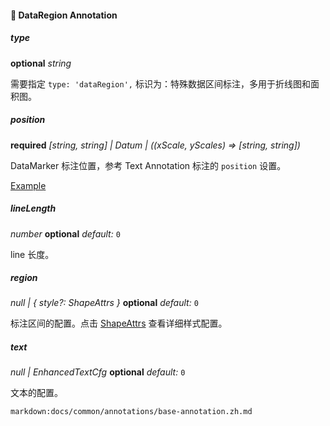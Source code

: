 #### 💠 DataRegion Annotation

##### type

<description>**optional** _string_</description>

需要指定 `type: 'dataRegion',` 标识为：特殊数据区间标注，多用于折线图和面积图。

##### position

<description>**required** _[string, string] | Datum | ((xScale, yScales) => [string, string])_</description>

DataMarker 标注位置，参考 Text Annotation 标注的 `position` 设置。

[Example](/zh/examples/component/annotation#text-annotation1)

##### lineLength

<description> _number_ **optional** _default:_ `0`</description>

line 长度。

##### region

<description> _null | { style?: ShapeAttrs }_ **optional** _default:_ `0`</description>

标注区间的配置。点击 [ShapeAttrs](/zh/docs/api/shape/shape-attrs) 查看详细样式配置。

##### text

<description> _null | EnhancedTextCfg_ **optional** _default:_ `0`</description>

文本的配置。

`markdown:docs/common/annotations/base-annotation.zh.md`

